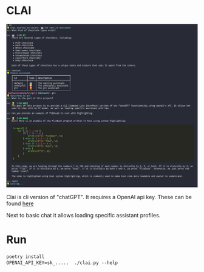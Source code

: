# CLAI

![Example](./example.png)

Clai is cli version of "chatGPT". It requires a OpenAI api key. These can be found [here](https://beta.openai.com/account/api-keys)

Next to basic chat it allows loading specific assistant profiles.

# Run

```
poetry install
OPENAI_API_KEY=sk_.....  ./clai.py --help
```
